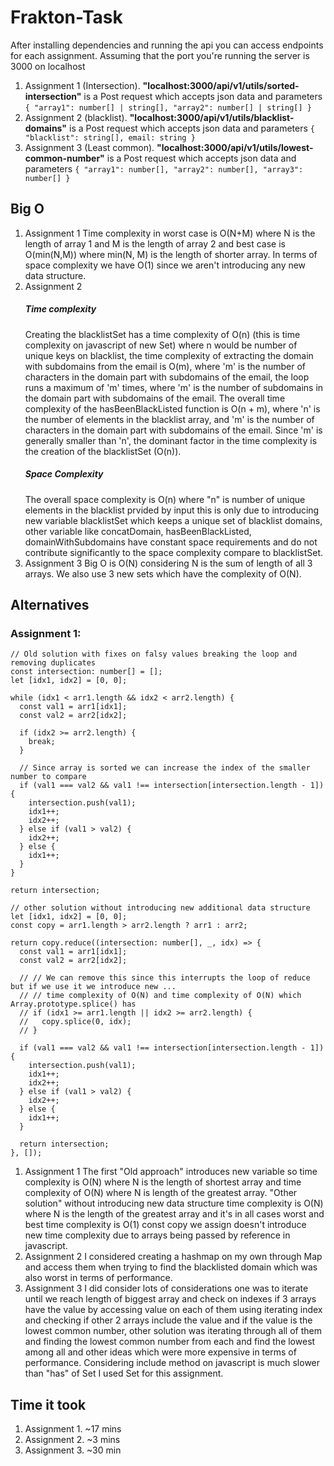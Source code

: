 # Frakton-Task
After installing dependencies and running the api you can access endpoints for each assignment.
Assuming that the port you're running the server is 3000 on localhost
 1. Assignment 1 (Intersection). **"localhost:3000/api/v1/utils/sorted-intersection"** is a Post request which accepts json data and parameters `{ "array1": number[] | string[], "array2": number[] | string[] }`
 2. Assignment 2 (blacklist). **"localhost:3000/api/v1/utils/blacklist-domains"** is a Post request which accepts json data and parameters `{ "blacklist": string[], email: string }`
 3. Assignment 3 (Least common).  **"localhost:3000/api/v1/utils/lowest-common-number"** is a Post request which accepts json data and parameters `{ "array1": number[], "array2": number[], "array3": number[] }`

## Big O
 1. Assignment 1 Time complexity in worst case is O(N+M) where N is the length of array 1 and M is the length of array 2 and best case is O(min(N,M)) where min(N, M) is the length of shorter array. In terms of space complexity we have O(1) since we aren't introducing any new data structure.
 2. Assignment 2 <h5> Time complexity </h5> Creating the blacklistSet has a time complexity of O(n) (this is time complexity on javascript of new Set) where n would be number of unique keys on blacklist, the time complexity of extracting the domain with subdomains from the email is O(m), where 'm' is the number of characters in the domain part with subdomains of the email, the loop runs a maximum of 'm' times, where 'm' is the number of subdomains in the domain part with subdomains of the email. The overall time complexity of the hasBeenBlackListed function is O(n + m), where 'n' is the number of elements in the blacklist array, and 'm' is the number of characters in the domain part with subdomains of the email. Since 'm' is generally smaller than 'n', the dominant factor in the time complexity is the creation of the blacklistSet (O(n)). <h5>Space Complexity</h5> The overall space complexity is O(n) where "n" is number of unique elements in the blacklist prvided by input this is only due to introducing new variable blacklistSet which keeps a unique set of blacklist domains, other variable like concatDomain, hasBeenBlackListed, domainWithSubdomains have constant space requirements and do not contribute significantly to the space complexity compare to blacklistSet.
 4. Assignment 3 Big O is O(N) considering N is the sum of length of all 3 arrays. We also use 3 new sets which have the complexity of O(N).

 ## Alternatives
  ### Assignment 1:

    // Old solution with fixes on falsy values breaking the loop and removing duplicates
    const intersection: number[] = [];
    let [idx1, idx2] = [0, 0];

    while (idx1 < arr1.length && idx2 < arr2.length) {
      const val1 = arr1[idx1];
      const val2 = arr2[idx2];

      if (idx2 >= arr2.length) {
        break;
      }

      // Since array is sorted we can increase the index of the smaller number to compare
      if (val1 === val2 && val1 !== intersection[intersection.length - 1]) {
        intersection.push(val1);
        idx1++;
        idx2++;
      } else if (val1 > val2) {
        idx2++;
      } else {
        idx1++;
      }
    }

    return intersection;

    // other solution without introducing new additional data structure
    let [idx1, idx2] = [0, 0];
    const copy = arr1.length > arr2.length ? arr1 : arr2;

    return copy.reduce((intersection: number[], _, idx) => {
      const val1 = arr1[idx1];
      const val2 = arr2[idx2];

      // // We can remove this since this interrupts the loop of reduce but if we use it we introduce new ...
      // // time complexity of O(N) and time complexity of O(N) which Array.prototype.splice() has
      // if (idx1 >= arr1.length || idx2 >= arr2.length) {
      //   copy.splice(0, idx);
      // }

      if (val1 === val2 && val1 !== intersection[intersection.length - 1]) {
        intersection.push(val1);
        idx1++;
        idx2++;
      } else if (val1 > val2) {
        idx2++;
      } else {
        idx1++;
      }

      return intersection;
    }, []);
    
 1. Assignment 1 The first "Old approach" introduces new variable so time complexity is O(N) where N is the length of shortest array and time complexity of O(N) where N is length of the greatest array. "Other solution" without introducing new data structure time complexity is O(N) where N is the length of the greatest array and it's in all cases worst and best time complexity is O(1) const copy we assign doesn't introduce new time complexity due to arrays being passed by reference in javascript.
 2. Assignment 2 I considered creating a hashmap on my own through Map and access them when trying to find the blacklisted domain which was also worst in terms of performance.
 3. Assignment 3 I did consider lots of considerations one was to iterate until we reach length of biggest array and check on indexes if 3 arrays have the value by accessing value on each of them using iterating index and checking if other 2 arrays include the value and if the value is the lowest common number, other solution was iterating through all of them and finding the lowest common number from each and find the lowest among all and other ideas which were more expensive in terms of performance. Considering include method on javascript is much slower than "has" of Set I used Set for this assignment.

 ## Time it took
 1. Assignment 1. ~17 mins
 2. Assignment 2. ~3 mins
 3. Assignment 3. ~30 min
